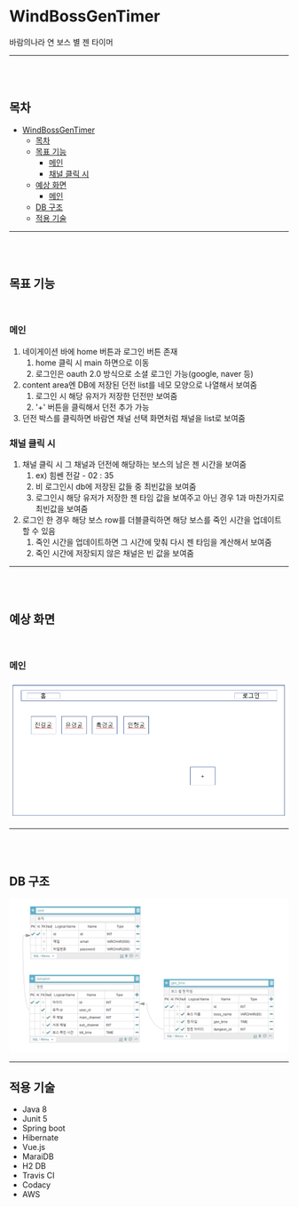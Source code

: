 # WindBossGenTimer

바람의나라 연 보스 별 젠 타이머

* * *

<br />
<br />

## 목차

- [WindBossGenTimer](#windbossgentimer)
  - [목차](#목차)
  - [목표 기능](#목표-기능)
    - [메인](#메인)
    - [채널 클릭 시](#채널-클릭-시)
  - [예상 화면](#예상-화면)
    - [메인](#메인-1)
  - [DB 구조](#db-구조)
  - [적용 기술](#적용-기술)

* * *

<br />
<br />

## 목표 기능

<br />

### 메인

1. 네이게이션 바에 home 버튼과 로그인 버튼 존재
   1. home 클릭 시 main 하면으로 이동
   2. 로그인은 oauth 2.0 방식으로 소셜 로그인 가능(google, naver 등)
2. content area엔 DB에 저장된 던전 list를 네모 모양으로 나열해서 보여줌
   1. 로그인 시 해당 유저가 저장한 던전만 보여줌
   2. '+' 버튼을 클릭해서 던전 추가 가능
3. 던전 박스를 클릭하면 바람연 채널 선택 화면처럼 채널을 list로 보여줌

### 채널 클릭 시

1. 채널 클릭 시 그 채널과 던전에 해당하는 보스의 남은 젠 시간을 보여줌
   1. ex) 힘쎈 전갈 - 02 : 35
   2. 비 로그인시 db에 저장된 값들 중 최빈값을 보여줌
   3. 로그인시 해당 유저가 저장한 젠 타임 값을 보여주고 아닌 경우 1과 마찬가지로 최빈값을 보여줌
2. 로그인 한 경우 해당 보스 row를 더블클릭하면 해당 보스를 죽인 시간을 업데이트 할 수 있음
   1. 죽인 시간을 업데이트하면 그 시간에 맞춰 다시 젠 타임을 계산해서 보여줌
   2. 죽인 시간에 저장되지 않은 채널은 빈 값을 보여줌

* * *
<br />
<br />

## 예상 화면

<br />

### 메인

![메인화면](backend/src/main/resources/static/images/mainview.PNG)

* * *
<br />
<br />

## DB 구조

![DB구조](backend/src/main/resources/db/WindBossGenTimer_20200903.PNG)

* * *

## 적용 기술

- Java 8
- Junit 5
- Spring boot
- Hibernate
- Vue.js
- MaraiDB
- H2 DB
- Travis CI
- Codacy
- AWS